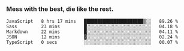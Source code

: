 ### Mess with the best, die like the rest.


<!--START_SECTION:waka-->
```text
JavaScript   8 hrs 17 mins   ██████████████████████▒░░   89.26 % 
Sass         23 mins         █░░░░░░░░░░░░░░░░░░░░░░░░   04.18 % 
Markdown     22 mins         █░░░░░░░░░░░░░░░░░░░░░░░░   04.11 % 
JSON         12 mins         ▓░░░░░░░░░░░░░░░░░░░░░░░░   02.24 % 
TypeScript   0 secs          ░░░░░░░░░░░░░░░░░░░░░░░░░   00.07 % 
```
<!--END_SECTION:waka-->
